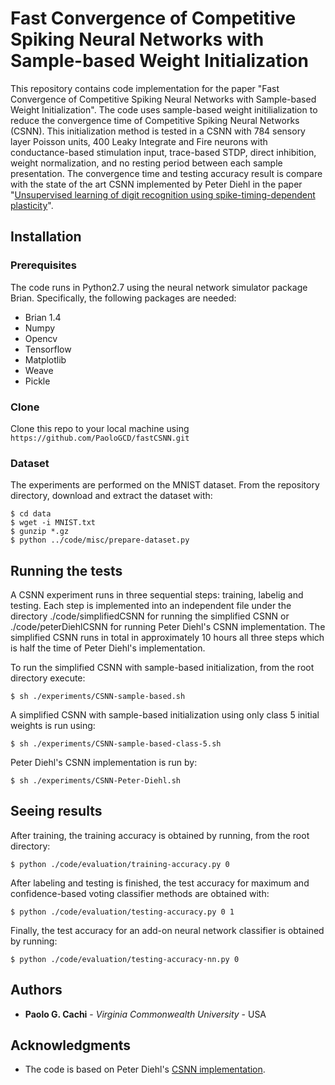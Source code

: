 # Fast Convergence of Competitive Spiking Neural Networks with Sample-based Weight Initialization

This repository contains code implementation for the paper "Fast Convergence of Competitive Spiking Neural Networks with Sample-based Weight Initialization". The code uses sample-based weight initilialization to reduce the convergence time of Competitive Spiking Neural Networks (CSNN). This initialization method is tested in a CSNN with 784 sensory layer Poisson units, 400 Leaky Integrate and Fire neurons with conductance-based stimulation input, trace-based STDP, direct inhibition, weight normalization, and no resting period between each sample presentation. The convergence time and testing accuracy result is compare with the state of the art CSNN implemented by Peter Diehl in the paper "[Unsupervised learning of digit recognition using spike-timing-dependent plasticity](https://www.frontiersin.org/articles/10.3389/fncom.2015.00099/full#)".

## Installation

### Prerequisites

The code runs in Python2.7 using the neural network simulator package Brian. Specifically, the following packages are needed:

- Brian 1.4
- Numpy
- Opencv
- Tensorflow
- Matplotlib
- Weave
- Pickle

### Clone

Clone this repo to your local machine using `https://github.com/PaoloGCD/fastCSNN.git`

### Dataset

The experiments are performed on the MNIST dataset. From the repository directory, download and extract the dataset with:

```shell
$ cd data
$ wget -i MNIST.txt
$ gunzip *.gz
$ python ../code/misc/prepare-dataset.py
```

## Running the tests

A CSNN experiment runs in three sequential steps: training, labelig and testing. Each step is implemented into an independent file under the directory ./code/simplifiedCSNN for running the simplified CSNN or ./code/peterDiehlCSNN for running Peter Diehl's CSNN implementation. The simplified CSNN runs in total in approximately 10 hours all three steps which is half the time of Peter Diehl's implementation.

To run the simplified CSNN with sample-based initialization, from the root directory execute:

```shell
$ sh ./experiments/CSNN-sample-based.sh
```

A simplified CSNN with sample-based initialization using only class 5 initial weights is run using:

```shell
$ sh ./experiments/CSNN-sample-based-class-5.sh
```

Peter Diehl's CSNN implementation is run by:

```shell
$ sh ./experiments/CSNN-Peter-Diehl.sh
```

## Seeing results

After training, the training accuracy is obtained by running, from the root directory:

```shell
$ python ./code/evaluation/training-accuracy.py 0
```

After labeling and testing is finished, the test accuracy for maximum and confidence-based voting classifier methods are obtained with:

```shell
$ python ./code/evaluation/testing-accuracy.py 0 1
```

Finally, the test accuracy for an add-on neural network classifier is obtained by running:

```shell
$ python ./code/evaluation/testing-accuracy-nn.py 0
```

## Authors

* **Paolo G. Cachi** - *Virginia Commonwealth University* - USA

## Acknowledgments

* The code is based on Peter Diehl's [CSNN implementation](https://github.com/peter-u-diehl/stdp-mnist).
